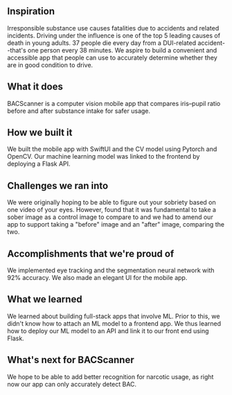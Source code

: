 ## Inspiration

Irresponsible substance use causes fatalities due to accidents and related incidents. Driving under the influence is one of the top 5 leading causes of death in young adults. 37 people die every day from a DUI-related accident--that's one person every 38 minutes. We aspire to build a convenient and accessible app that people can use to accurately determine whether they are in good condition to drive.

## What it does

BACScanner is a computer vision mobile app that compares iris–pupil ratio before and after substance intake for safer usage.

## How we built it

We built the mobile app with SwiftUI and the CV model using Pytorch and OpenCV. Our machine learning model was linked to the frontend by deploying a Flask API.

## Challenges we ran into

We were originally hoping to be able to figure out your sobriety based on one video of your eyes. However, found that it was fundamental to take a sober image as a control image to compare to and we had to amend our app to support taking a "before" image and an "after" image, comparing the two.

## Accomplishments that we're proud of

We implemented eye tracking and the segmentation neural network with 92% accuracy. We also made an elegant UI for the mobile app.

## What we learned

We learned about building full-stack apps that involve ML. Prior to this, we didn't know how to attach an ML model to a frontend app. We thus learned how to deploy our ML model to an API and link it to our front end using Flask.

## What's next for BACScanner

We hope to be able to add better recognition for narcotic usage, as right now our app can only accurately detect BAC.
